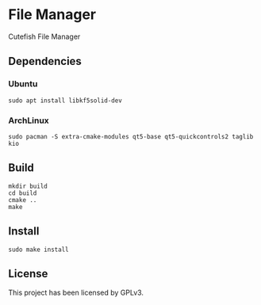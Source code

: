 # File Manager

Cutefish File Manager

## Dependencies

### Ubuntu

```
sudo apt install libkf5solid-dev
```

### ArchLinux

```shell
sudo pacman -S extra-cmake-modules qt5-base qt5-quickcontrols2 taglib kio
```

## Build

```shell
mkdir build
cd build
cmake ..
make
```

## Install

```shell
sudo make install
```

## License

This project has been licensed by GPLv3.

